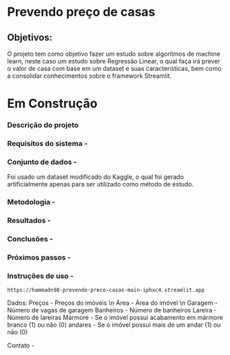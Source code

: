 # Prevendo preço de casas




## Objetivos:
  
O projeto tem como objetivo fazer um estudo sobre algoritmos de machine learn, neste caso um estudo sobre Regressão Linear, o qual faça irá prever o valor de casa com base em um dataset e suas características, bem como a consolidar conhecimentos sobre o framework Streamlit.




# Em Construção




### Descrição do projeto




### Requisitos do sistema -


### Conjunto de dados -


Foi usado um dataset modificado do Kaggle, o qual foi gerado artificialmente apenas para ser utilizado como método de estudo.


### Metodologia -


### Resultados -


### Conclusões -


### Próximos passos -


### Instruções de uso -


    https://hammadn98-prevendo-preco-casas-main-iphxc4.streamlit.app


Dados:
Preços - Preços do imóveis \n
Área - Área do imóvel
\n Garagem - Número de vagas de garagem
Banheiros - Número de banheiros
Lareira - Número de lareiras
Mármore - Se o imóvel possui acabamento em mármore branco (1) ou não (0)
andares - Se o imóvel possui mais de um andar (1) ou não (0)


Contato -




